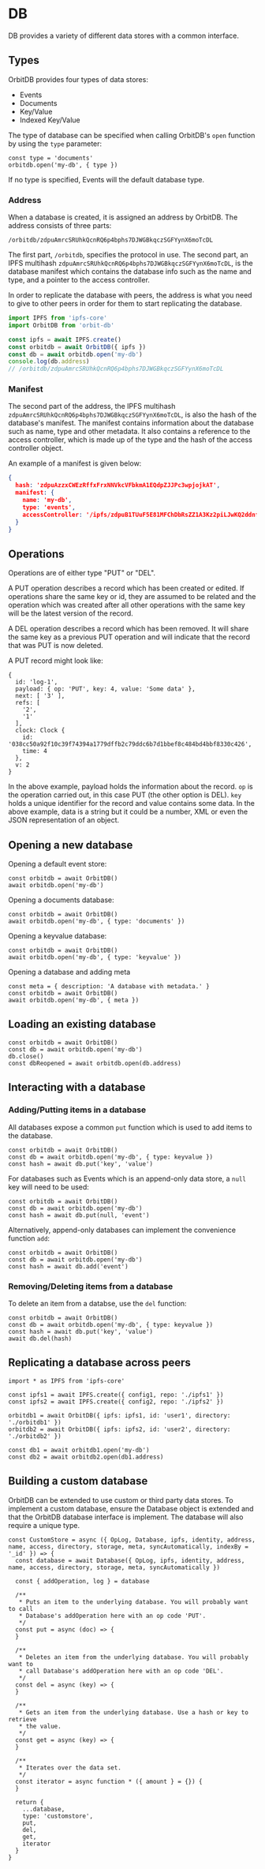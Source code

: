 # DB

DB provides a variety of different data stores with a common interface.

## Types

OrbitDB provides four types of data stores:

- Events
- Documents
- Key/Value
- Indexed Key/Value

The type of database can be specified when calling OrbitDB's `open` function by using the `type` parameter:

```
const type = 'documents'
orbitdb.open('my-db', { type })
```

If no type is specified, Events will the default database type.

### Address

When a database is created, it is assigned an address by OrbitDB. The address consists of three parts:

```
/orbitdb/zdpuAmrcSRUhkQcnRQ6p4bphs7DJWGBkqczSGFYynX6moTcDL
```

The first part, `/orbitdb`, specifies the protocol in use. The second part, an IPFS multihash `zdpuAmrcSRUhkQcnRQ6p4bphs7DJWGBkqczSGFYynX6moTcDL`, is the database manifest which contains the database info such as the name and type, and a pointer to the access controller.

In order to replicate the database with peers, the address is what you need to give to other peers in order for them to start replicating the database.

```javascript
import IPFS from 'ipfs-core'
import OrbitDB from 'orbit-db'

const ipfs = await IPFS.create()
const orbitdb = await OrbitDB({ ipfs })
const db = await orbitdb.open('my-db')
console.log(db.address)
// /orbitdb/zdpuAmrcSRUhkQcnRQ6p4bphs7DJWGBkqczSGFYynX6moTcDL
```

### Manifest

The second part of the address, the IPFS multihash `zdpuAmrcSRUhkQcnRQ6p4bphs7DJWGBkqczSGFYynX6moTcDL`, is also the hash of the database's manifest. The manifest contains information about the database such as name, type and other metadata. It also contains a reference to the access controller, which is made up of the type and the hash of the access controller object.

An example of a manifest is given below:

```json
{
  hash: 'zdpuAzzxCWEzRffxFrxNNVkcVFbkmA1EQdpZJJPc3wpjojkAT',
  manifest: {
    name: 'my-db',
    type: 'events',
    accessController: '/ipfs/zdpuB1TUuF5E81MFChDbRsZZ1A3Kz2piLJwKQ2ddnfZLEBx64'
  }
}
```

## Operations

Operations are of either type "PUT" or "DEL". 

A PUT operation describes a record which has been created or edited. If operations share the same key or id, they are assumed to be related and the operation which was created after all other operations with the same key will be the latest version of the record.

A DEL operation describes a record which has been removed. It will share the same key as a previous PUT operation and will indicate that the record that was PUT is now deleted.

A PUT record might look like:

```
{
  id: 'log-1',
  payload: { op: 'PUT', key: 4, value: 'Some data' },
  next: [ '3' ],
  refs: [
    '2',
    '1'
  ],
  clock: Clock {
    id: '038cc50a92f10c39f74394a1779dffb2c79ddc6b7d1bbef8c484bd4bbf8330c426',
    time: 4
  },
  v: 2
}
```

In the above example, payload holds the information about the record. `op` is the operation carried out, in this case PUT (the other option is DEL). `key` holds a unique identifier for the record and value contains some data. In the above example, data is a string but it could be a number, XML or even the JSON representation of an object.

## Opening a new database

Opening a default event store:

```
const orbitdb = await OrbitDB()
await orbitdb.open('my-db')
```

Opening a documents database:

```
const orbitdb = await OrbitDB()
await orbitdb.open('my-db', { type: 'documents' })
```

Opening a keyvalue database:

```
const orbitdb = await OrbitDB()
await orbitdb.open('my-db', { type: 'keyvalue' })
```

Opening a database and adding meta

```
const meta = { description: 'A database with metadata.' }
const orbitdb = await OrbitDB()
await orbitdb.open('my-db', { meta })
```

## Loading an existing database

```
const orbitdb = await OrbitDB()
const db = await orbitdb.open('my-db')
db.close()
const dbReopened = await orbitdb.open(db.address)
```

## Interacting with a database

### Adding/Putting items in a database

All databases expose a common `put` function which is used to add items to the database.

```
const orbitdb = await OrbitDB()
const db = await orbitdb.open('my-db', { type: keyvalue })
const hash = await db.put('key', 'value')
```

For databases such as Events which is an append-only data store, a `null` key will need to be used:

```
const orbitdb = await OrbitDB()
const db = await orbitdb.open('my-db')
const hash = await db.put(null, 'event')
```

Alternatively, append-only databases can implement the convenience function `add`:

```
const orbitdb = await OrbitDB()
const db = await orbitdb.open('my-db')
const hash = await db.add('event')
```

### Removing/Deleting items from a database 

To delete an item from a databse, use the `del` function:

```
const orbitdb = await OrbitDB()
const db = await orbitdb.open('my-db', { type: keyvalue })
const hash = await db.put('key', 'value')
await db.del(hash)
```

## Replicating a database across peers

```
import * as IPFS from 'ipfs-core'

const ipfs1 = await IPFS.create({ config1, repo: './ipfs1' })
const ipfs2 = await IPFS.create({ config2, repo: './ipfs2' })

orbitdb1 = await OrbitDB({ ipfs: ipfs1, id: 'user1', directory: './orbitdb1' })
orbitdb2 = await OrbitDB({ ipfs: ipfs2, id: 'user2', directory: './orbitdb2' })

const db1 = await orbitdb1.open('my-db')
const db2 = await orbitdb2.open(db1.address)
```

## Building a custom database

OrbitDB can be extended to use custom or third party data stores. To implement a custom database, ensure the Database object is extended and that the OrbitDB database interface is implement. The database will also require a unique type.

```
const CustomStore = async ({ OpLog, Database, ipfs, identity, address, name, access, directory, storage, meta, syncAutomatically, indexBy = '_id' }) => {
  const database = await Database({ OpLog, ipfs, identity, address, name, access, directory, storage, meta, syncAutomatically })

  const { addOperation, log } = database

  /**
   * Puts an item to the underlying database. You will probably want to call 
   * Database's addOperation here with an op code 'PUT'.
   */
  const put = async (doc) => {
  }

  /**
   * Deletes an item from the underlying database. You will probably want to
   * call Database's addOperation here with an op code 'DEL'.
   */
  const del = async (key) => {
  }

  /**
   * Gets an item from the underlying database. Use a hash or key to retrieve 
   * the value.
   */
  const get = async (key) => {
  }

  /**
   * Iterates over the data set.
   */
  const iterator = async function * ({ amount } = {}) {
  }

  return {
    ...database,
    type: 'customstore',
    put,
    del,
    get,
    iterator
  }
}
```